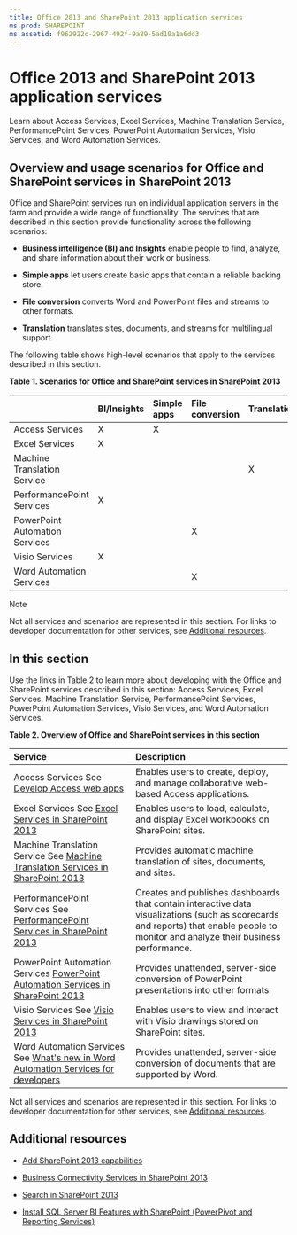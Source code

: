 ```yaml
---
title: Office 2013 and SharePoint 2013 application services
ms.prod: SHAREPOINT
ms.assetid: f962922c-2967-492f-9a89-5ad10a1a6dd3
---
```



# Office 2013 and SharePoint 2013 application services
Learn about Access Services, Excel Services, Machine Translation Service, PerformancePoint Services, PowerPoint Automation Services, Visio Services, and Word Automation Services. 
## Overview and usage scenarios for Office and SharePoint services in SharePoint 2013
<a name="bkmk_servicesOverview"> </a>

Office and SharePoint services run on individual application servers in the farm and provide a wide range of functionality. The services that are described in this section provide functionality across the following scenarios: 
  
    
    

- **Business intelligence (BI) and Insights** enable people to find, analyze, and share information about their work or business.
    
  
- **Simple apps** let users create basic apps that contain a reliable backing store.
    
  
- **File conversion** converts Word and PowerPoint files and streams to other formats.
    
  
- **Translation** translates sites, documents, and streams for multilingual support.
    
  
The following table shows high-level scenarios that apply to the services described in this section. 
  
    
    

**Table 1. Scenarios for Office and SharePoint services in SharePoint 2013**


||**BI/Insights**|**Simple apps**|**File conversion**|**Translation**|
|:-----|:-----|:-----|:-----|:-----|
|Access Services |X |X |||
|Excel Services |X ||||
|Machine Translation Service ||||X |
|PerformancePoint Services |X ||||
|PowerPoint Automation Services |||X ||
|Visio Services |X ||||
|Word Automation Services |||X ||
   

> [!NOTE]  
> Not all services and scenarios are represented in this section. For links to developer documentation for other services, see  [Additional resources](#bkmk_Resources). 
  
    
    


## In this section
<a name="bkmk_inThisSection"> </a>

Use the links in Table 2 to learn more about developing with the Office and SharePoint services described in this section: Access Services, Excel Services, Machine Translation Service, PerformancePoint Services, PowerPoint Automation Services, Visio Services, and Word Automation Services. 
  
    
    

**Table 2. Overview of Office and SharePoint services in this section**


|**Service**|**Description**|
|:-----|:-----|
|Access Services See  [Develop Access web apps](develop-access-web-apps.md)|Enables users to create, deploy, and manage collaborative web-based Access applications. |
|Excel Services See  [Excel Services in SharePoint 2013](excel-services-in-sharepoint-2013.md)|Enables users to load, calculate, and display Excel workbooks on SharePoint sites. |
|Machine Translation Service See  [Machine Translation Services in SharePoint 2013](machine-translation-services-in-sharepoint-2013.md)|Provides automatic machine translation of sites, documents, and sites. |
|PerformancePoint Services See  [PerformancePoint Services in SharePoint 2013](performancepoint-services-in-sharepoint-2013.md)|Creates and publishes dashboards that contain interactive data visualizations (such as scorecards and reports) that enable people to monitor and analyze their business performance. |
|PowerPoint Automation Services  [PowerPoint Automation Services in SharePoint 2013](powerpoint-automation-services-in-sharepoint-2013.md)|Provides unattended, server-side conversion of PowerPoint presentations into other formats. |
|Visio Services See  [Visio Services in SharePoint 2013](visio-services-in-sharepoint-2013.md)|Enables users to view and interact with Visio drawings stored on SharePoint sites. |
|Word Automation Services See  [What's new in Word Automation Services for developers](what-s-new-in-word-automation-services-for-developers.md)|Provides unattended, server-side conversion of documents that are supported by Word. |
   
Not all services and scenarios are represented in this section. For links to developer documentation for other services, see  [Additional resources](#bkmk_Resources). 
  
    
    

## Additional resources
<a name="bkmk_Resources"> </a>


-  [Add SharePoint 2013 capabilities](add-sharepoint-2013-capabilities.md)
    
  
-  [Business Connectivity Services in SharePoint 2013](business-connectivity-services-in-sharepoint-2013.md)
    
  
-  [Search in SharePoint 2013](search-in-sharepoint-2013.md)
    
  
-  [Install SQL Server BI Features with SharePoint (PowerPivot and Reporting Services)](http://msdn.microsoft.com/en-us/library/hh231671)
    
  

